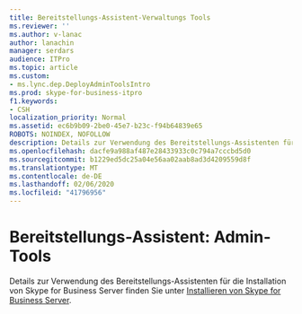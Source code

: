 ```yaml
---
title: Bereitstellungs-Assistent-Verwaltungs Tools
ms.reviewer: ''
ms.author: v-lanac
author: lanachin
manager: serdars
audience: ITPro
ms.topic: article
ms.custom:
- ms.lync.dep.DeployAdminToolsIntro
ms.prod: skype-for-business-itpro
f1.keywords:
- CSH
localization_priority: Normal
ms.assetid: ec6b9b09-2be0-45e7-b23c-f94b64839e65
ROBOTS: NOINDEX, NOFOLLOW
description: Details zur Verwendung des Bereitstellungs-Assistenten für die Installation von Skype for Business Server finden Sie unter Installieren von Skype for Business Server.
ms.openlocfilehash: dacfe9a988af487e28433933c0c794a7cccbd5d0
ms.sourcegitcommit: b1229ed5dc25a04e56aa02aab8ad3d4209559d8f
ms.translationtype: MT
ms.contentlocale: de-DE
ms.lasthandoff: 02/06/2020
ms.locfileid: "41796956"
---
```

# <a name="deployment-wizard-admin-tools"></a>Bereitstellungs-Assistent: Admin-Tools
 
Details zur Verwendung des Bereitstellungs-Assistenten für die Installation von Skype for Business Server finden Sie unter [Installieren von Skype for Business Server](../../../deploy/install/install.md).
  

